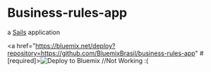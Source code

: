 # Business-rules-app

a [Sails](http://sailsjs.org) application


<a href="https://bluemix.net/deploy?repository=https://github.com/BluemixBrasil/business-rules-app" # [required]><img src="https://bluemix.net/deploy/button.png" alt="Deploy to Bluemix"></a>  //Not Working :(

